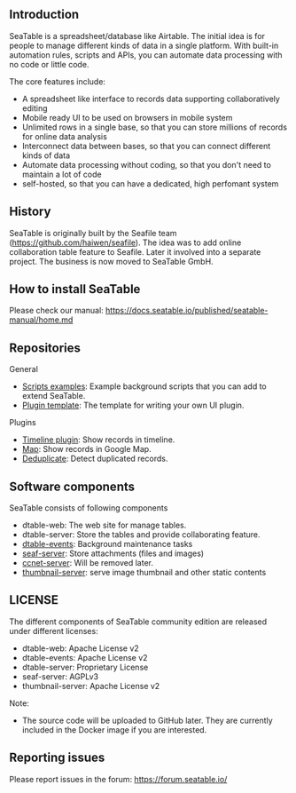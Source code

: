 ## Introduction

SeaTable is a spreadsheet/database like Airtable. The initial idea is for people to manage different kinds of data in a single platform. With built-in automation rules, scripts and APIs, you can automate data processing with no code or little code.

The core features include:

* A spreadsheet like interface to records data supporting collaboratively editing
* Mobile ready UI to be used on browsers in mobile system
* Unlimited rows in a single base, so that you can store millions of records for online data analysis
* Interconnect data between bases, so that you can connect different kinds of data
* Automate data processing without coding, so that you don't need to maintain a lot of code
* self-hosted, so that you can have a dedicated, high perfomant system

## History

SeaTable is originally built by the Seafile team (https://github.com/haiwen/seafile). The idea was to add online collaboration table feature to Seafile. Later it involved into a separate project. The business is now moved to SeaTable GmbH.

## How to install SeaTable

Please check our manual: https://docs.seatable.io/published/seatable-manual/home.md

## Repositories

General

* [Scripts examples](https://github.com/seatable/seatable-scripts-examples): Example background scripts that you can add to extend SeaTable.
* [Plugin template](https://github.com/seatable/seatable-plugin-template): The template for writing your own UI plugin.

Plugins

* [Timeline plugin](https://github.com/seatable/seatable-plugin-timeline): Show records in timeline.
* [Map](https://github.com/seatable/seatable-plugin-map): Show records in Google Map. 
* [Deduplicate](https://github.com/seatable/seatable-plugin-deduplicate): Detect duplicated records.


## Software components

SeaTable consists of following components

* dtable-web: The web site for manage tables.
* dtable-server: Store the tables and provide collaborating feature.
* [dtable-events](https://github.com/seatable/dtable-events): Background maintenance tasks
* [seaf-server](https://github.com/haiwen/seafile): Store attachments (files and images)
* [ccnet-server](https://github.com/haiwen/ccnet-server): Will be removed later.
* [thumbnail-server](https://github.com/seatable/seatable-thumbnail-server): serve image thumbnail and other static contents

## LICENSE

The different components of SeaTable community edition are released under different licenses:

* dtable-web: Apache License v2
* dtable-events: Apache License v2
* dtable-server: Proprietary License
* seaf-server: AGPLv3
* thumbnail-server: Apache License v2

Note:

* The source code will be uploaded to GitHub later. They are currently included in the Docker image if you are interested.

## Reporting issues

Please report issues in the forum: https://forum.seatable.io/

